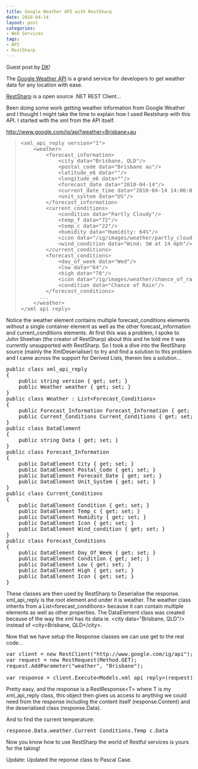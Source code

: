 ```yaml
---
title: Google Weather API with RestSharp
date: 2010-04-14
layout: post
categories:
- Web Services
tags:
- API
- RestSharp
---
```


Guest post by <a href="http://github.com/dkarzon">DK</a>!

The <a href="http://www.googleapihelp.com/2009/08/google-weather-api.html">Google Weather API</a> is a grand service for developers to get weather data for any location with ease.

<a href="http://restsharp.org/">RestSharp</a> is a open source .NET REST Client…

Been doing some work getting weather information from Google Weather and I thought I might take the time to explain how I used Restsharp with this API. I started with the xml from the API itself.

<a title="http://www.google.com/ig/api?weather=Brisbane+au" href="http://www.google.com/ig/api?weather=Brisbane+au">http://www.google.com/ig/api?weather=Brisbane+au</a>
<blockquote>
<pre class="prettyprint">&lt;xml_api_reply version="1"&gt;
    &lt;weather&gt;
        &lt;forecast_information&gt;
            &lt;city data="Brisbane, QLD"/&gt;
            &lt;postal_code data="Brisbane au"/&gt;
            &lt;latitude_e6 data=""/&gt;
            &lt;longitude_e6 data=""/&gt;
            &lt;forecast_date data="2010-04-14"/&gt;
            &lt;current_date_time data="2010-04-14 14:00:00 +0000"/&gt;
            &lt;unit_system data="US"/&gt;
        &lt;/forecast_information&gt;
        &lt;current_conditions&gt;
            &lt;condition data="Partly Cloudy"/&gt;
            &lt;temp_f data="72"/&gt;
            &lt;temp_c data="22"/&gt;
            &lt;humidity data="Humidity: 64%"/&gt;
            &lt;icon data="/ig/images/weather/partly_cloudy.gif"/&gt;
            &lt;wind_condition data="Wind: SW at 14 mph"/&gt;
        &lt;/current_conditions&gt;
        &lt;forecast_conditions&gt;
            &lt;day_of_week data="Wed"/&gt;
            &lt;low data="64"/&gt;
            &lt;high data="78"/&gt;
            &lt;icon data="/ig/images/weather/chance_of_rain.gif"/&gt;
            &lt;condition data="Chance of Rain"/&gt;
        &lt;/forecast_conditions&gt;
	  ...
    &lt;/weather&gt;
&lt;/xml_api_reply&gt;</pre>
</blockquote>
Notice the weather element contains multiple forecast_conditions elements without a single container element as well as the other forecast_information and current_conditions elements. At first this was a problem, I spoke to John Sheehan (the creator of RestSharp) about this and he told me it was currently unsupported with RestSharp. So I took a dive into the RestSharp source (mainly the XmlDeserialiser) to try and find a solution to this problem and I came across the support for Derived Lists, therein lies a solution…
<pre class="prettyprint">public class xml_api_reply
{
    public string version { get; set; }
    public Weather weather { get; set; }
}
public class Weather : List&lt;Forecast_Conditions&gt;
{
    public Forecast_Information Forecast_Information { get; set; }
    public Current_Conditions Current_Conditions { get; set; }
}
public class DataElement
{
    public string Data { get; set; }
}
public class Forecast_Information
{
    public DataElement City { get; set; }
    public DataElement Postal_Code { get; set; }
    public DataElement Forecast_Date { get; set; }
    public DataElement Unit_System { get; set; }
}
public class Current_Conditions
{
    public DataElement Condition { get; set; }
    public DataElement Temp_c { get; set; }
    public DataElement Humidity { get; set; }
    public DataElement Icon { get; set; }
    public DataElement Wind_condition { get; set; }
}
public class Forecast_Conditions
{
    public DataElement Day_Of_Week { get; set; }
    public DataElement Condition { get; set; }
    public DataElement Low { get; set; }
    public DataElement High { get; set; }
    public DataElement Icon { get; set; }
}</pre>
These classes are then used by RestSharp to Deserialise the response. xml_api_reply is the root element and under it is weather. The weather class inherits from a List&lt;forecast_conditions&gt; because it can contain multiple elements as well as other properties. The DataElement class was created because of the way the xml has its data ie. &lt;city data="Brisbane, QLD"/&gt;  instead of &lt;city&gt;Brisbane, QLD&lt;/city&gt;.

Now that we have setup the Response classes we can use get to the real code…
<pre class="prettyprint">
var client = new RestClient(&quot;http://www.google.com/ig/api&quot;);
var request = new RestRequest(Method.GET);
request.AddParameter(&quot;weather&quot;, &quot;Brisbane&quot;);

var response = client.Execute&lt;Models.xml_api_reply&gt;(request);
</pre>
Pretty easy, and the response is a RestResponse&lt;T&gt; where T is my xml_api_reply class, this object then gives us access to anything we could need from the response including the content itself (response.Content) and the deserialised class (response.Data).

And to find the current temperature:
<pre class="prettyprint">response.Data.weather.Current_Conditions.Temp_c.Data</pre>
Now you know how to use RestSharp the world of Restful services is yours for the taking!

Update: Updated the reponse class to Pascal Case.